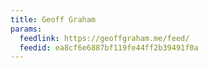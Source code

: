 ```yaml
---
title: Geoff Graham
params:
  feedlink: https://geoffgraham.me/feed/
  feedid: ea8cf6e6887bf119fe44ff2b39491f0a
---
```

